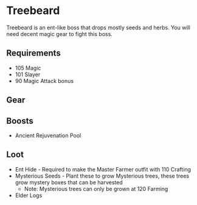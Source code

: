# Treebeard

Treebeard is an ent-like boss that drops mostly seeds and herbs. You will need decent magic gear to fight this boss.

## Requirements

* 105 Magic
* 101 Slayer
* 90 Magic Attack bonus

## Gear

## Boosts

* Ancient Rejuvenation Pool

## Loot

* Ent Hide - Required to make the Master Farmer outfit with 110 Crafting
* Mysterious Seeds - Plant these to grow Mysterious trees, these trees grow mystery boxes that can be harvested
  * Note: Mysterious trees can only be grown at 120 Farming
* Elder Logs

